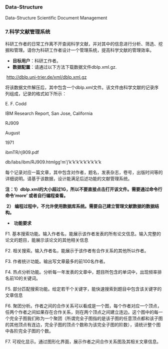 ### Data-Structure
Data-Structure Scientific Document Management
### 7.科学文献管理系统

​	科研工作者的日常工作离不开查阅科学文献，并对其中的信息进行分析、筛选、挖掘和管理。请你为科研工作者设计一个管理系统，提高科学文献的管理效率。

- **目标用户**：科研工作者。
- **数据配置**：请通过以下方法下载数据文件dblp.xml.gz.

​		http://dblp.uni-trier.de/xml/dblp.xml.gz

​		将该数据文件解压后，其中包含一个dblp.xml文件。该文件由科学文献的记录序列组成，记录的格式如下所示：

<article mdate="2002-01-03" key="persons/Codd71a">

<author>E. F. Codd</author>

<title>Further Normalization of the Data Base Relational Model.</title>

<journal>IBM Research Report, San Jose, California</journal>

<volume>RJ909</volume>

<month>August</month>

<year>1971</year>

<cdrom>ibmTR/rj909.pdf</cdrom>

<ee>db/labs/ibm/RJ909.html</ee>gg'm'j'k'k'k'k'k'k'k'k'k

</article>

​		每个记录对应一篇文章，其中包含对作者，题名，发表杂志，卷号，出版时间等的详细说明。请基于该数据，设计能满足后述功能的文献管理系统。

​		**注：1）dblp.xml的大小超过1G，所以不要直接点击打开该文件。需要通过命令行命令’more’ 或者自行编程查看。**

​				**2） 编程过程中，不允许使用数据库系统。需要自己建立管理文献数据的数据结构。**

- ​	**功能要求**

F1. 基本搜索功能。输入作者名，能展示该作者发表的所有论文信息。输入完整的论文的题目，能展示该论文的其他相关信息

F2. 相关搜索。输入作者名，能展示于该作者有合作关系的其他所以作者。

F3. 作者统计功能。输出写文章最多的前100名作者。

F4. 热点分析功能。分析每一年发表的文章中，题目所包含的单词中，出现频率排名前10的关键词。

F5. 部分匹配搜索功能。给定若干个关键字，能快速搜索到题目中包含该关键字的文章信息

F6. 聚团分析。作者之间的合作关系可以看成是一个图，每个作者对应一个顶点，任两个作者之间如果存在合作关系，则在两个顶点之间建立连边。这个图中的每一个完全子图我们称为一个聚团（所谓完全子图指的是该子图的任意顶点都和该子图的其他顶点有连边，完全子图的顶点个数称为该完全子图的阶数），请统计整个图中各阶完全子图的个数。

F7. 可视化显示。通过图形化界面，展示作者之间合作关系图及其相关文章信息。

